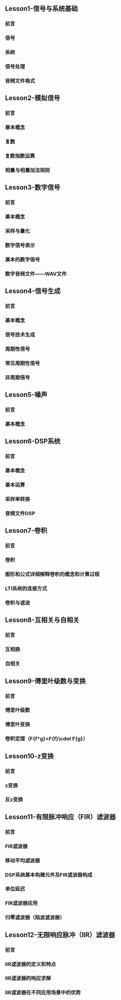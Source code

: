 ## Lesson1-信号与系统基础
### 前言
### 信号
### 系统
### 信号处理
### 音频文件格式
## Lesson2-模拟信号
### 前言
### 基本概念
### 复数
### 复数指数运算
### 相量与相量加法规则
## Lesson3-数字信号
### 前言
### 基本概念
### 采样与量化
### 数字信号表示
### 基本的数字信号
### 数字音频文件——WAV文件
## Lesson4-信号生成
### 前言
### 基本概念
### 信号技术生成
### 周期性信号
### 常见周期性信号
### 非周期信号
## Lesson5-噪声
### 前言
### 基本概念
## Lesson6-DSP系统
### 前言
### 基本概念
### 基本运算
### 采样率转换
### 音频文件DSP
## Lesson7-卷积
### 前言
### 卷积
### 图形和公式详细解释卷积的概念和计算过程
### LTI系统的连接方式
### 卷积与滤波
## Lesson8-互相关与自相关
### 前言
### 互相换
### 自相关
## Lesson9-傅里叶级数与变换
### 前言
### 傅里叶级数
### 傅里叶变换
### 卷积定理（F\{f*g\}=F\{f\}\cdot F\{g\}）
## Lesson10-z变换
### 前言
### z变换
### 反z变换
## Lesson11-有限脉冲响应（FIR）滤波器
### 前言
### FIR滤波器
### 移动平均滤波器
### DSP系统基本构建元件及FIR滤波器构成
### 单位延迟
### FIR滤波器应用
### 归零滤波器（陷波滤波器）
## Lesson12-无限响应脉冲（IIR）滤波器
### 前言
### IIR滤波器的定义和特点
### IIR滤波器的响应求解
### IIR滤波器在不同应用场景中的优势
